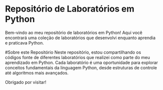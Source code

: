 
# Repositório de Laboratórios em Python
Bem-vindo ao meu repositório de laboratórios em Python! Aqui você encontrará uma coleção de laboratórios que desenvolvi enquanto aprendia e praticava Python.

#Sobre este Repositório
Neste repositório, estou compartilhando os códigos fonte de diferentes laboratórios que realizei como parte do meu aprendizado em Python. Cada laboratório é uma oportunidade para explorar conceitos fundamentais da linguagem Python, desde estruturas de controle até algoritmos mais avançados.

Obrigado por visitar!

